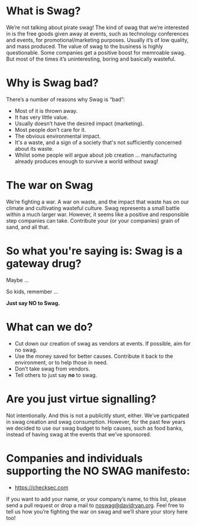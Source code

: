# What is Swag?

We’re not talking about pirate swag! The kind of swag that we’re interested in is the free goods given away at events, such as technology conferences and events, for promotional/marketing purposes. Usually it’s of low quality, and mass produced. The value of swag to the business is highly questionable. Some companies get a positive boost for memroable swag. But most of the times it’s uninteresting, boring and basically wasteful.

# Why is Swag bad?

There’s a number of reasons why Swag is “bad”:

* Most of it is thrown away.
* It has very little value.
* Usually doesn’t have the desired impact (marketing).
* Most people don't care for it.
* The obvious environmental impact.
* It's a waste, and a sign of a society that's not sufficiently concerned about its waste.
* Whilst some people will argue about job creation ... manufacturing already produces enough to survive a world without swag!

# The war on Swag

We’re fighting a war. A war on waste, and the impact that waste has on our climate and cultivating wasteful culture. Swag represents a small battle within a much larger war. However, it seems like a positive and responsible step companies can take. Contribute your (or your companies) grain of sand, and all that.

# So what you're saying is: Swag is a gateway drug?

Maybe ...

So kids, remember …

**Just say NO to Swag.**

# What can we do?

* Cut down our creation of swag as vendors at events. If possible, aim for no swag.
* Use the money saved for better causes. Contribute it back to the environment, or to help those in need.
* Don’t take swag from vendors. 
* Tell others to just say **no** to swag.

# Are you just virtue signalling?

Not intentionally. And this is not a publicitly stunt, either. We’ve particpated in swag creation and swag consumption. However, for the past few years we decided to use our swag budget to help causes, such as food banks, instead of having swag at the events that we’ve sponsored.

# Companies and individuals supporting the NO SWAG manifesto:

* https://checksec.com

If you want to add your name, or your company’s name, to this list, please send a pull request or drop a mail to noswag@davidryan.org. Feel free to tell us how you’re fighting the war on swag and we’ll share your story here too!
